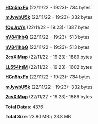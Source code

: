 [**HCn5hxFx**](/data/HCn5hxFx.txt) (22/11/22 - 19:23)- 734 bytes

[**mJywbU5k**](/data/mJywbU5k.txt) (22/11/22 - 19:23)- 332 bytes

[**fQpJrcYs**](/data/fQpJrcYs.txt) (22/11/22 - 19:23)- 1387 bytes

[**nV841hbQ**](/data/nV841hbQ.txt) (22/11/22 - 19:23)- 513 bytes

[**nV841hbQ**](/data/nV841hbQ.txt) (22/11/22 - 19:23)- 513 bytes

[**2csXiMup**](/data/2csXiMup.txt) (22/11/22 - 19:23)- 1889 bytes

[**LL554htM**](/data/LL554htM.txt) (22/11/22 - 19:23)- 1602 bytes

[**HCn5hxFx**](/data/HCn5hxFx.txt) (22/11/22 - 19:23)- 734 bytes

[**mJywbU5k**](/data/mJywbU5k.txt) (22/11/22 - 19:23)- 332 bytes

[**2csXiMup**](/data/2csXiMup.txt) (22/11/22 - 19:23)- 1889 bytes

**Total Datas**: 4376

**Total Size**: 23.80 MB / 23.8 MB